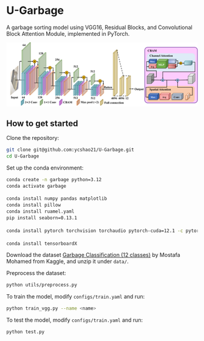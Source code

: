 # U-Garbage
A garbage sorting model using VGG16, Residual Blocks, and Convolutional Block Attention Module, implemented in PyTorch.
<div align=center>
    <img src='docs/architecture.png'></img>
</div>

## How to get started
Clone the repository:
```bash
git clone git@github.com:ycshao21/U-Garbage.git
cd U-Garbage
```

Set up the conda environment:
```bash
conda create -n garbage python=3.12
conda activate garbage

conda install numpy pandas matplotlib
conda install pillow
conda install ruamel.yaml
pip install seaborn=0.13.1

conda install pytorch torchvision torchaudio pytorch-cuda=12.1 -c pytorch -c nvidia

conda install tensorboardX
```

Download the dataset [Garbage Classification (12 classes)](https://www.kaggle.com/datasets/mostafaabla/garbage-classification/data) by Mostafa Mohamed from Kaggle, and unzip it under `data/`.

Preprocess the dataset:
```bash
python utils/preprocess.py
```

To train the model, modify `configs/train.yaml` and run:
```bash
python train_vgg.py --name <name>
```

To test the model, modify `configs/train.yaml` and run:
```bash
python test.py
```